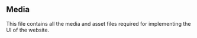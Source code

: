 ## Media

This file contains all the media and asset files required for implementing the UI of the website.

